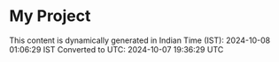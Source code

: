 # My Project

This content is dynamically generated in Indian Time (IST): 2024-10-08 01:06:29 IST
Converted to UTC: 2024-10-07 19:36:29 UTC
